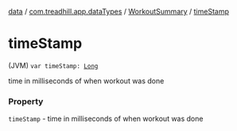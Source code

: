 [data](../../index.md) / [com.treadhill.app.dataTypes](../index.md) / [WorkoutSummary](index.md) / [timeStamp](./time-stamp.md)

# timeStamp

(JVM) `var timeStamp: `[`Long`](https://kotlinlang.org/api/latest/jvm/stdlib/kotlin/-long/index.html)

time in milliseconds of when workout was done

### Property

`timeStamp` - time in milliseconds of when workout was done